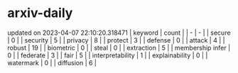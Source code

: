 # arxiv-daily
updated on 2023-04-07 22:10:20.318471
| keyword | count |
| - | - |
| secure | 0 |
| security | 5 |
| privacy | 8 |
| protect | 3 |
| defense | 0 |
| attack | 4 |
| robust | 19 |
| biometric | 0 |
| steal | 0 |
| extraction | 5 |
| membership infer | 0 |
| federate | 3 |
| fair | 5 |
| interpretability | 1 |
| explainability | 0 |
| watermark | 0 |
| diffusion | 6 |
